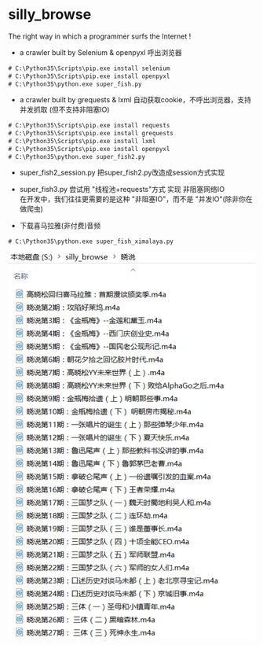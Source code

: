 # silly_browse
The right way in which a programmer surfs the Internet !


* a crawler built by Selenium & openpyxl	呼出浏览器
```
# C:\Python35\Scripts\pip.exe install selenium
# C:\Python35\Scripts\pip.exe install openpyxl
# C:\Python35\python.exe super_fish.py
```

* a crawler built by grequests & lxml	自动获取cookie，不呼出浏览器，支持并发抓取 (但不支持非阻塞IO)
```
# C:\Python35\Scripts\pip.exe install requests
# C:\Python35\Scripts\pip.exe install grequests
# C:\Python35\Scripts\pip.exe install lxml
# C:\Python35\Scripts\pip.exe install openpyxl
# C:\Python35\python.exe super_fish2.py
```

* super_fish2_session.py 把super_fish2.py改造成session方式实现

* super_fish3.py 尝试用 "线程池+requests"方式 实现 非阻塞网络IO  
  在开发中，我们往往更需要的是这种 "非阻塞IO"，而不是 "并发IO"(除非你在做爬虫)

* 下载喜马拉雅(非付费)音频
```
# C:\Python35\python.exe super_fish_ximalaya.py
```
![](https://raw.githubusercontent.com/chuanwang66/silly_browse/master/resources/super_fish_ximalaya.jpg)